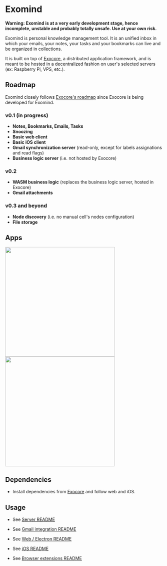 # Exomind

**Warning: Exomind is at a very early development stage, hence incomplete, unstable and probably totally unsafe. Use at your own risk.**

Exomind is personal knowledge management tool. It is an unified inbox in which your emails, your notes, your tasks and your bookmarks can live
and be organized in collections. 

It is built on top of [Exocore](https://github.com/appaquet/exocore), a distributed application framework, and is meant to be hosted in a 
decentralized fashion on user's selected servers (ex: Raspberry Pi, VPS, etc.).
## Roadmap
Exomind closely follows [Exocore's roadmap](https://github.com/appaquet/exocore#roadmap) since Exocore is being developed for Exomind. 

### v0.1 (in progress)
* **Notes, Bookmarks, Emails, Tasks**
* **Snoozing**
* **Basic web client**
* **Basic iOS client**
* **Gmail synchronization server** (read-only, except for labels assignations and read flags)
* **Business logic server** (i.e. not hosted by Exocore)

### v0.2
* **WASM business logic** (replaces the business logic server, hosted in Exocore)
* **Gmail attachments**

### v0.3 and beyond
* **Node discovery** (i.e. no manual cell's nodes configuration)
* **File storage**

## Apps
<img src="https://user-images.githubusercontent.com/129552/107126276-e4df3980-687c-11eb-8bf7-8d57afd46774.gif" height="350" />   <img src="https://user-images.githubusercontent.com/129552/107126280-e6a8fd00-687c-11eb-9a00-5e2405bfcc59.gif" height="350" />

## Dependencies
* Install dependencies from [Exocore](https://github.com/appaquet/exocore) and follow web and iOS.

## Usage

* See [Server README](./server/README.md)

* See [Gmail integration README](./integrations/gmail/README.md)

* See [Web / Electron README](./web/README.md)

* See [iOS README](./ios/README.md)

* See [Browser extensions README](./browsers/README.md)
